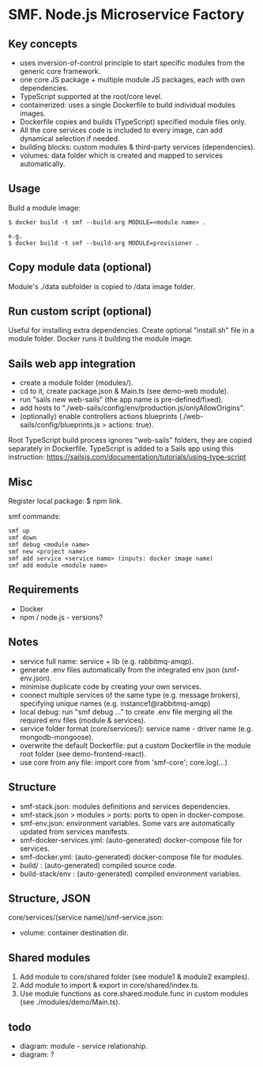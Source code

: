 # SMF. Node.js Microservice Factory

## Key concepts

- uses inversion-of-control principle to start specific modules from the generic core framework.
- one core JS package + multiple module JS packages, each with own dependencies.
- TypeScript supported at the root/core level.
- containerized: uses a single Dockerfile to build individual modules images.
- Dockerfile copies and builds (TypeScript) specified module files only.
- All the core services code is included to every image, can add dynamical selection if needed.
- building blocks: custom modules & third-party services (dependencies).
- volumes: data folder which is created and mapped to services automatically.

## Usage

Build a module image:
```
$ docker build -t smf --build-arg MODULE=<module name> .

e.g.
$ docker build -t smf --build-arg MODULE=provisioner .
```

## Copy module data (optional)

Module's ./data subfolder is copied to /data image folder.

## Run custom script (optional)

Useful for installing extra dependencies.
Create optional "install.sh" file in a module folder.
Docker runs it building the module image.


## Sails web app integration

- create a module folder (modules/<new module>).
- cd to it, create package.json & Main.ts (see demo-web module).
- run "sails new web-sails" (the app name is pre-defined/fixed).
- add hosts to "./web-sails/config/env/production.js/onlyAllowOrigins".
- (optionally) enable controllers actions blueprints (./web-sails/config/blueprints.js > actions: true).

Root TypeScript build process ignores "web-sails" folders, they are copied separately in Dockerfile.
TypeScript is added to a Sails app using this instruction:
https://sailsjs.com/documentation/tutorials/using-type-script 

## Misc

Register local package: $ npm link.

smf commands:
```
smf up
smf down
smf debug <module name>
smf new <project name>
smf add service <service name> (inputs: docker image name)
smf add module <module name>
```

## Requirements

- Docker
- npm / node.js - versions?

## Notes

- service full name: service + lib (e.g. rabbitmq-amqp).
- generate .env files automatically from the integrated env json (smf-env.json).
- minimise duplicate code by creating your own services.
- connect multiple services of the same type (e.g. message brokers), specifying unique names (e.g. instance1@rabbitmq-amqp)
- local debug: run "smf debug ..." to create .env file merging all the required env files (module & services).
- service folder format (core/services/): service name - driver name (e.g. mongodb-mongoose).
- overwrite the default Dockerfile: put a custom Dockerfile in the module root folder (see demo-frontend-react).
- use core from any file: import core from 'smf-core'; core.log(...)

## Structure

- smf-stack.json: modules definitions and services dependencies.
- smf-stack.json > modules > ports: ports to open in docker-compose.
- smf-env.json: environment variables. Some vars are automatically updated from services manifests.
- smf-docker-services.yml: (auto-generated) docker-compose file for services.
- smf-docker.yml: (auto-generated) docker-compose file for modules.
- build/ : (auto-generated) compiled source code.
- build-stack/env : (auto-generated) compiled environment variables.

## Structure, JSON

core/services/(service name)/smf-service.json: 

- volume: container destination dir.

## Shared modules

1. Add module to core/shared folder (see module1 & module2 examples).
2. Add module to import & export in core/shared/index.ts.
3. Use module functions as core.shared.module.func in custom modules (see ./modules/demo/Main.ts).

## todo

- diagram: module - service relationship.
- diagram: ?